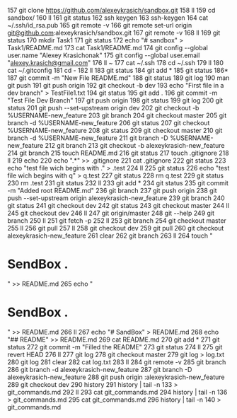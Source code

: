  157  git clone https://github.com/alexeykrasich/sandbox.git
  158  ll
  159  cd sandbox/
  160  ll
  161  git status
  162  ssh keygen
  163  ssh-keygen
  164  cat ~/.ssh/id_rsa.pub
  165  git remote -v
  166  git remote set-url origin git@github.com:alexeykrasich/sandbox.git
  167  git remote -v
  168  ll
  169  git status 
  170  mkdir Task1
  171  git status 
  172  echo "# sandbox" > Task1/README.md
  173  cat Task1/README.md 
  174  git config --global user.name "Alexey Krasichonak"
  175  git config --global user.email "alexey.krasich@gmail.com"
  176  ll ~
  177  cat ~/.ssh
  178  cd ~/.ssh
  179  ll
  180  cat ~/.gitconfig 
  181  cd -
  182  ll
  183  git status
  184  git add *
  185  git status
  186* 
  187  git commit -m "New File README.md"
  188  git status
  189  git log
  190  man git push
  191  git push origin
  192  git checkout -b dev
  193  echo "First file in a dev branch" > TestFile1.txt
  194  git status
  195  git add .
  196  git commit -m "Test File Dev Branch"
  197  git push origin
  198  git status
  199  git log
  200  git status
  201  git push --set-upstream origin dev
  202  git checkout -b %USERNAME-new_feature
  203  git branch 
  204  git checkout master
  205  git branch -d %USERNAME-new_feature 
  206  git status
  207  git checkout %USERNAME-new_feature 
  208  git status
  209  git checkout master
  210  git branch -d %USERNAME-new_feature 
  211  git branch -D %USERNAME-new_feature 
  212  git branch 
  213  git checkout -b alexeykrasich-new_feature
  214  git branch
  215  touch README.md
  216  git status
  217  touch .gitignore
  218  ll
  219  echo 
  220  echo ".*" >> .gitignore 
  221  cat .gitignore 
  222  git status
  223  echo "test file wich begins with ." > .test
  224  ll
  225  git status
  226  echo "test file wich begins with q" > q.test
  227  git status
  228  rm q.test
  229  git status
  230  rm .test
  231  git status
  232  ll
  233  git add *
  234  git status 
  235  git commit -m "Added root README.md"
  236  git branch
  237  git push origin
  238  git push --set-upstream origin alexeykrasich-new_feature
  239  git branch
  240  git status
  241  git checkout dev
  242  git status
  243  git checkout master
  244  ll
  245  git checkout dev
  246  ll
  247  git origin/master
  248  git --help
  249  git branch
  250  ll
  251  git fetch -p
  252  ll
  253  git branch
  254  git checkout master 
  255  ll
  256  git pull
  257  ll
  258  git checkout dev
  259  git pull
  260  git checkout alexeykrasich-new_feature 
  261  clear
  262  git branch
  263  ll
  264  touch "<h1>SendBox .</h1>" >> README.md 
  265  echo "<h1>SendBox .</h1>" >> README.md 
  266  ll
  267  echo "# SandBox" > README.md 
  268  echo "## README" >> README.md 
  269  cat README.md 
  270  git add *
  271  git status
  272  git commit -m "Filled the README"
  273  git status
  274  ll
  275  git revert HEAD
  276  ll
  277  git log
  278  git checkout master
  279  git log > log.txt
  280  git log
  281  clear
  282  cat log.txt
  283  ll
  284  git remote -v
  285  git branch 
  286  git branch -d alexeykrasich-new_feature 
  287  git branch -D alexeykrasich-new_feature 
  288  git push origin :alexeykrasich-new_feature 
  289  git checkout dev
  290  history
  291  history | tail -n 133 > git_commands.md
  292  ll
  293  cat git_commands.md 
  294  history | tail -n 136 > git_commands.md
  295  cat git_commands.md 
  296  history | tail -n 140 > git_commands.md
